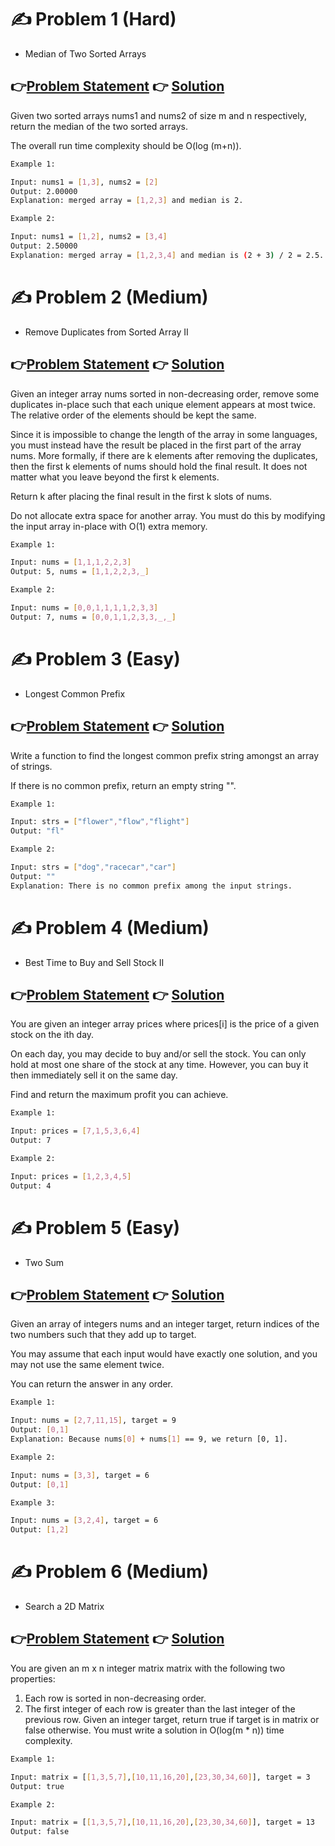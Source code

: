 # ✍️ Problem 1 (Hard)

   * Median of Two Sorted Arrays

## 👉[Problem Statement](https://leetcode.com/problems/median-of-two-sorted-arrays/) 👉 [Solution](https://github.com/haiderBukhari/LeetCode/blob/main/(Hard)%20Median%20of%20Two%20Sorted%20Arrays.js/)


Given two sorted arrays nums1 and nums2 of size m and n respectively, return the median of the two sorted arrays.

The overall run time complexity should be O(log (m+n)).

```bash
Example 1:

Input: nums1 = [1,3], nums2 = [2]
Output: 2.00000
Explanation: merged array = [1,2,3] and median is 2.

```

```bash
Example 2:

Input: nums1 = [1,2], nums2 = [3,4]
Output: 2.50000
Explanation: merged array = [1,2,3,4] and median is (2 + 3) / 2 = 2.5.
```
#

# ✍️ Problem 2 (Medium)

   * Remove Duplicates from Sorted Array II

## 👉[Problem Statement](https://leetcode.com/problems/remove-duplicates-from-sorted-array-ii/) 👉 [Solution](https://github.com/haiderBukhari/LeetCode/blob/main/(Medium)%20Remove%20Duplicates%20from%20Sorted%20Array%20II.js/)

Given an integer array nums sorted in non-decreasing order, remove some duplicates in-place such that each unique element appears at most twice. The relative order of the elements should be kept the same.

Since it is impossible to change the length of the array in some languages, you must instead have the result be placed in the first part of the array nums. More formally, if there are k elements after removing the duplicates, then the first k elements of nums should hold the final result. It does not matter what you leave beyond the first k elements.

Return k after placing the final result in the first k slots of nums.

Do not allocate extra space for another array. You must do this by modifying the input array in-place with O(1) extra memory.

```bash
Example 1:

Input: nums = [1,1,1,2,2,3]
Output: 5, nums = [1,1,2,2,3,_]
```

```bash
Example 2:

Input: nums = [0,0,1,1,1,1,2,3,3]
Output: 7, nums = [0,0,1,1,2,3,3,_,_]
```
#
# ✍️ Problem 3 (Easy)

   * Longest Common Prefix

## 👉[Problem Statement](https://leetcode.com/problems/longest-common-prefix/) 👉 [Solution](https://github.com/haiderBukhari/LeetCode/blob/main/(Hard)%20Median%20of%20Two%20Sorted%20Arrays.js/)

Write a function to find the longest common prefix string amongst an array of strings.

If there is no common prefix, return an empty string "".


```bash
Example 1:

Input: strs = ["flower","flow","flight"]
Output: "fl"

```

```bash
Example 2:

Input: strs = ["dog","racecar","car"]
Output: ""
Explanation: There is no common prefix among the input strings.
```
#
# ✍️ Problem 4 (Medium)

   * Best Time to Buy and Sell Stock II

## 👉[Problem Statement](https://leetcode.com/problems/best-time-to-buy-and-sell-stock-ii/) 👉 [Solution](https://github.com/haiderBukhari/LeetCode/blob/main/(Medium)%20Best%20Time%20to%20Buy%20and%20Sell%20Stock%20II.js/)

You are given an integer array prices where prices[i] is the price of a given stock on the ith day.

On each day, you may decide to buy and/or sell the stock. You can only hold at most one share of the stock at any time. However, you can buy it then immediately sell it on the same day.

Find and return the maximum profit you can achieve.


```bash
Example 1:

Input: prices = [7,1,5,3,6,4]
Output: 7
```

```bash
Example 2:

Input: prices = [1,2,3,4,5]
Output: 4
```
#
# ✍️ Problem 5 (Easy)

   * Two Sum

## 👉[Problem Statement](https://leetcode.com/problems/two-sum/) 👉 [Solution](https://github.com/haiderBukhari/LeetCode/blob/main/(Easy)%20Longest%20Common%20Prefix.js/)

Given an array of integers nums and an integer target, return indices of the two numbers such that they add up to target.

You may assume that each input would have exactly one solution, and you may not use the same element twice.

You can return the answer in any order.


```bash
Example 1:

Input: nums = [2,7,11,15], target = 9
Output: [0,1]
Explanation: Because nums[0] + nums[1] == 9, we return [0, 1].

```

```bash
Example 2:

Input: nums = [3,3], target = 6
Output: [0,1]
```
```bash
Example 3:

Input: nums = [3,2,4], target = 6
Output: [1,2]
```
#
# ✍️ Problem 6 (Medium)

   * Search a 2D Matrix

## 👉[Problem Statement](https://leetcode.com/problems/search-a-2d-matrix/) 👉 [Solution](https://github.com/haiderBukhari/LeetCode/blob/main/(Medium)%20Search%20a%202D%20Matrix.js/)

You are given an m x n integer matrix matrix with the following two properties:
   1. Each row is sorted in non-decreasing order.
   2. The first integer of each row is greater than the last integer of the previous row.
Given an integer target, return true if target is in matrix or false otherwise.
You must write a solution in O(log(m * n)) time complexity.

```bash
Example 1:

Input: matrix = [[1,3,5,7],[10,11,16,20],[23,30,34,60]], target = 3
Output: true

```

```bash
Example 2:

Input: matrix = [[1,3,5,7],[10,11,16,20],[23,30,34,60]], target = 13
Output: false
```